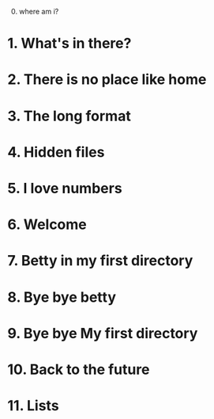0. where am i?
# 1. What's in there?
# 2. There is no place like home
# 3. The long format
# 4. Hidden files
# 5. I love numbers
# 6. Welcome
# 7. Betty in my first directory
# 8. Bye bye betty
# 9. Bye bye My first directory
# 10. Back to the future
# 11. Lists
